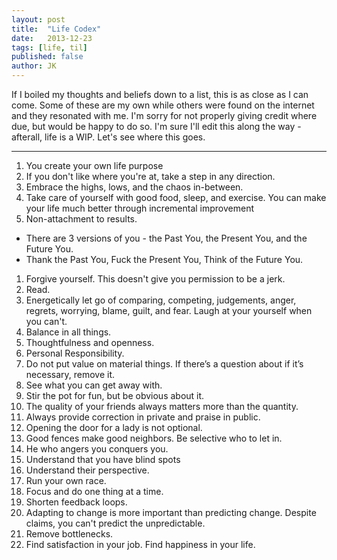 ```yaml
---
layout: post
title:  "Life Codex"
date:   2013-12-23
tags: [life, til]
published: false
author: JK
---
```



If I boiled my thoughts and beliefs down to a list, this is as close as I can come. Some of these are my own while others were found on the internet and they resonated with me. I'm sorry for not properly giving credit where due, but would be happy to do so.  I'm sure I'll edit this along the way - afterall, life is a WIP. Let's see where this goes.


---------------
1. You create your own life purpose
1. If you don't like where you're at, take a step in any direction.
1. Embrace the highs, lows, and the chaos in-between.
1. Take care of yourself with good food, sleep, and exercise. You can make your life much better through incremental improvement
1. Non-attachment to results.
  - There are 3 versions of you - the Past You, the Present You, and the Future You.
  - Thank the Past You, Fuck the Present You, Think of the Future You.
1. Forgive yourself. This doesn't give you permission to be a jerk.
1. Read.
1. Energetically let go of comparing, competing, judgements, anger, regrets, worrying, blame, guilt, and fear.  Laugh at your yourself when you can't.
1. Balance in all things.
1. Thoughtfulness and openness.
1. Personal Responsibility.
1. Do not put value on material things. If there’s a question about if it’s necessary, remove it.
1. See what you can get away with.
1. Stir the pot for fun, but be obvious about it.
1. The quality of your friends always matters more than the quantity.
1. Always provide correction in private and praise in public.
1. Opening the door for a lady is not optional.
1. Good fences make good neighbors. Be selective who to let in.
1. He who angers you conquers you.
1. Understand that you have blind spots
1. Understand their perspective.
1. Run your own race.
1. Focus and do one thing at a time.
1. Shorten feedback loops.
1. Adapting to change is more important than predicting change. Despite claims, you can't predict the unpredictable.
1. Remove bottlenecks.
1. Find satisfaction in your job. Find happiness in your life.
